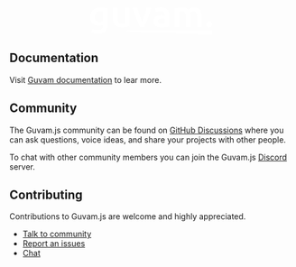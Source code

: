 <div align="center">
  <a href="https://guvam.com">
    <picture>
      <svg xmlns="http://www.w3.org/2000/svg" width="220" height="48" fill="white" viewBox="0 0 145 32"><path fill="white" d="M5.48 11.22q0 3.311 1.46 4.859 1.502 1.505 3.844 1.505 1.282 0 2.387-.344 1.149-.345 1.857-.817V4.773a12 12 0 0 0-1.415-.216q-.84-.129-2.121-.129-2.918 0-4.464 1.892-1.548 1.849-1.547 4.9m14.896 9.545q0 5.374-2.829 7.867-2.785 2.494-8.575 2.494-2.121 0-4.154-.344a24 24 0 0 1-3.625-.903l.973-4.428q1.37.559 3.094.903 1.767.345 3.8.344 3.227 0 4.598-1.29t1.37-3.826v-.86q-.795.387-2.122.774-1.281.387-2.961.387-2.21 0-4.067-.688a8.75 8.75 0 0 1-3.138-2.02Q1.46 17.84.707 15.863 0 13.844 0 11.22 0 8.77.751 6.707q.795-2.064 2.255-3.526Q4.508 1.72 6.63.903t4.818-.817q2.607 0 4.95.387t3.978.817zM46.14 22.356q-1.546.386-4.021.773-2.475.43-5.437.43-2.784 0-4.685-.774-1.857-.773-3.005-2.15-1.105-1.374-1.591-3.267-.487-1.935-.487-4.213V.56h5.348v11.78q0 3.611 1.061 5.158 1.105 1.548 3.801 1.548.973 0 2.033-.086 1.105-.086 1.636-.215V.56h5.348zM58.87 23.043q-2.21-4.428-4.552-10.146Q52.02 7.137 50.119.56h5.702q.486 1.891 1.105 4.084.663 2.15 1.37 4.342.75 2.15 1.503 4.213.795 2.021 1.458 3.655.663-1.635 1.415-3.655.75-2.063 1.458-4.213.752-2.192 1.415-4.342.663-2.193 1.149-4.084h5.525q-1.901 6.578-4.243 12.338-2.299 5.718-4.509 10.146zM84.345 19.39q2.476 0 3.757-.259v-5.76a11 11 0 0 0-1.282-.259 13.16 13.16 0 0 0-3.669 0 6 6 0 0 0-1.634.473q-.708.345-1.15.99-.441.6-.442 1.547 0 1.848 1.194 2.58 1.192.687 3.226.687M83.903 0q2.652 0 4.464.645T91.24 2.45q1.106 1.16 1.547 2.837.486 1.635.486 3.611v13.629q-1.237.258-3.756.601-2.476.387-5.614.387-2.078 0-3.8-.387-1.725-.387-2.962-1.246a6.2 6.2 0 0 1-1.9-2.236q-.664-1.376-.664-3.396 0-1.935.752-3.268a6.26 6.26 0 0 1 2.121-2.15q1.326-.859 3.05-1.203a17 17 0 0 1 3.668-.387q.885 0 1.857.13.972.084 2.077.343v-.86q0-.903-.22-1.72a3.25 3.25 0 0 0-.796-1.418q-.53-.645-1.459-.989-.884-.345-2.254-.344-1.857 0-3.403.258t-2.52.602l-.663-4.213Q77.804.687 79.75.344A24 24 0 0 1 83.903 0M112.994 11.22q0-3.525-.928-5.072-.884-1.59-3.359-1.59-.885 0-1.945.128-1.061.13-1.591.215v18.142h-5.348V1.29q1.547-.431 4.022-.817a35 35 0 0 1 5.304-.387q2.386 0 3.889.602 1.547.602 2.564 1.59.486-.343 1.237-.73a11 11 0 0 1 1.68-.688q.928-.344 1.945-.56a10.7 10.7 0 0 1 2.121-.214q2.697 0 4.42.774 1.768.731 2.74 2.106 1.017 1.333 1.371 3.268.397 1.89.397 4.17v12.64h-5.348V11.22q0-3.525-.884-5.073-.883-1.59-3.403-1.59-1.281 0-2.431.429-1.15.387-1.724.774.354 1.074.487 2.278.132 1.204.132 2.58v12.424h-5.348zM144.076 20.206q0 1.505-1.06 2.45-1.017.946-2.476.946-1.502 0-2.519-.945-1.017-.947-1.017-2.451t1.017-2.45q1.017-.99 2.519-.99 1.46 0 2.476.99 1.06.945 1.06 2.45M42.998 27.97c0-.374.304-.677.678-.677h98.611a2 2 0 0 1 2 2v.64a2 2 0 0 1-2.066 1.998l-98.567-3.283a.68.68 0 0 1-.656-.677"></path></svg>
    </picture>
  </a>
</div>

## Documentation

Visit [Guvam documentation](https://guvam.com/docs) to lear more.

## Community

The Guvam.js community can be found on [GitHub Discussions](https://github.com/guvam/guvam/discussions) where you can ask questions, voice ideas, and share your projects with other people.

To chat with other community members you can join the Guvam.js [Discord](https://guvam.com/discord) server.

## Contributing

Contributions to Guvam.js are welcome and highly appreciated.

- [Talk to community](https://github.com/guvam/guvam/discussions)
- [Report an issues](https://github.com/guvam/guvam/issues)
- [Chat](https://guvam.com/discord)

